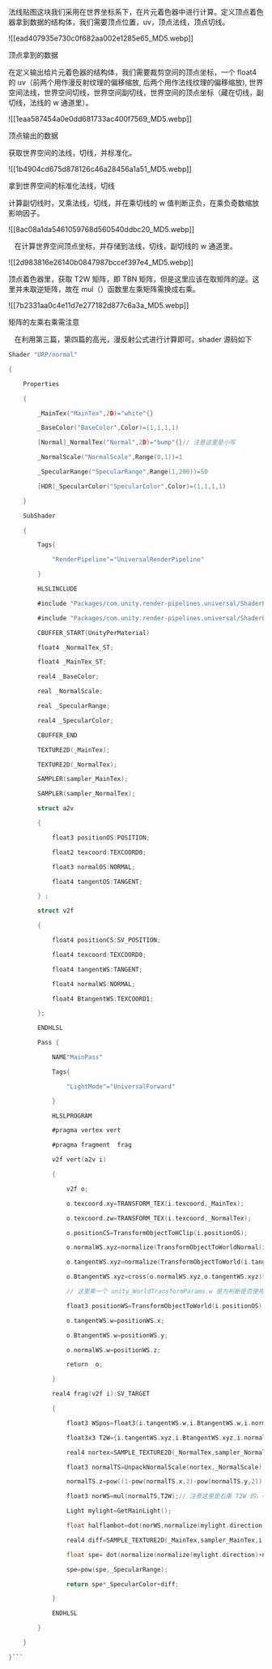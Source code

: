 法线贴图这块我们采用在世界坐标系下，在片元着色器中进行计算。定义顶点着色器拿到数据的结构体，我们需要顶点位置，uv，顶点法线，顶点切线。

![[ead407935e730c0f682aa002e1285e65_MD5.webp]]

顶点拿到的数据

在定义输出给片元着色器的结构体，我们需要裁剪空间的顶点坐标，一个 float4 的 uv（前两个用作漫反射纹理的偏移缩放, 后两个用作法线纹理的偏移缩放), 世界空间法线，世界空间切线，世界空间副切线，世界空间的顶点坐标（藏在切线，副切线，法线的 w 通道里）。

![[1eaa587454a0e0dd681733ac400f7569_MD5.webp]]

顶点输出的数据

 获取世界空间的法线，切线，并标准化。

![[1b4904cd675d878126c46a28456a1a51_MD5.webp]]

拿到世界空间的标准化法线，切线

计算副切线时，叉乘法线，切线，并在乘切线的 w 值判断正负，在乘负奇数缩放影响因子。

![[8ac08a1da5461059768d560540ddbc20_MD5.webp]]

   在计算世界空间顶点坐标，并存储到法线，切线，副切线的 w 通道里。

![[2d983816e26140b0847987bccef397e4_MD5.webp]]

顶点着色器里，获取 T2W 矩阵，即 TBN 矩阵，但是这里应该在取矩阵的逆。这里并未取逆矩阵，故在 mul（）函数里左乘矩阵需换成右乘。

![[7b2331aa0c4e11d7e277182d877c6a3a_MD5.webp]]

矩阵的左乘右乘需注意

   在利用第三篇，第四篇的高光，漫反射公式进行计算即可。shader 源码如下
```c
Shader "URP/normal"

{

    Properties

    {

        _MainTex("MainTex",2D)="white"{}

        _BaseColor("BaseColor",Color)=(1,1,1,1)

        [Normal]_NormalTex("Normal",2D)="bump"{}// 注意这里是小写

        _NormalScale("NormalScale",Range(0,1))=1

        _SpecularRange("SpecularRange",Range(1,200))=50

        [HDR]_SpecularColor("SpecularColor",Color)=(1,1,1,1)

    }

    SubShader

    {

        Tags{

            "RenderPipeline"="UniversalRenderPipeline"

        }

        HLSLINCLUDE

        #include "Packages/com.unity.render-pipelines.universal/ShaderLibrary/Core.hlsl"

        #include "Packages/com.unity.render-pipelines.universal/ShaderLibrary/Lighting.hlsl"

        CBUFFER_START(UnityPerMaterial)

        float4 _NormalTex_ST;

        float4 _MainTex_ST;

        real4 _BaseColor;

        real _NormalScale;

        real _SpecularRange;

        real4 _SpecularColor;

        CBUFFER_END

        TEXTURE2D(_MainTex);

        TEXTURE2D(_NormalTex);

        SAMPLER(sampler_MainTex);

        SAMPLER(sampler_NormalTex);

        struct a2v

        {

            float3 positionOS:POSITION;

            float2 texcoord:TEXCOORD0;

            float3 normalOS:NORMAL;

            float4 tangentOS:TANGENT; 

        } ;

        struct v2f

        {

            float4 positionCS:SV_POSITION;

            float4 texcoord:TEXCOORD0;

            float4 tangentWS:TANGENT;

            float4 normalWS:NORMAL;

            float4 BtangentWS:TEXCOORD1;

        };

        ENDHLSL

        Pass {

            NAME"MainPass"

            Tags{

                "LightMode"="UniversalForward"

            }

            HLSLPROGRAM

            #pragma vertex vert

            #pragma fragment  frag

            v2f vert(a2v i)

            {

                v2f o;

                o.texcoord.xy=TRANSFORM_TEX(i.texcoord,_MainTex);

                o.texcoord.zw=TRANSFORM_TEX(i.texcoord,_NormalTex);

                o.positionCS=TransformObjectToHClip(i.positionOS);

                o.normalWS.xyz=normalize(TransformObjectToWorldNormal(i.normalOS));

                o.tangentWS.xyz=normalize(TransformObjectToWorld(i.tangentOS));

                o.BtangentWS.xyz=cross(o.normalWS.xyz,o.tangentWS.xyz)*i.tangentOS.w*unity_WorldTransformParams.w;

                // 这里乘一个 unity_WorldTransformParams.w 是为判断是否使用了奇数相反的缩放

                float3 positionWS=TransformObjectToWorld(i.positionOS);

                o.tangentWS.w=positionWS.x;

                o.BtangentWS.w=positionWS.y;

                o.normalWS.w=positionWS.z;

                return  o;

            } 

            real4 frag(v2f i):SV_TARGET

            {

                float3 WSpos=float3(i.tangentWS.w,i.BtangentWS.w,i.normalWS.w);

                float3x3 T2W={i.tangentWS.xyz,i.BtangentWS.xyz,i.normalWS.xyz};

                real4 nortex=SAMPLE_TEXTURE2D(_NormalTex,sampler_NormalTex,i.texcoord.zw);

                float3 normalTS=UnpackNormalScale(nortex,_NormalScale);

                normalTS.z=pow((1-pow(normalTS.x,2)-pow(normalTS.y,2)),0.5);// 规范化法线

                float3 norWS=mul(normalTS,T2W);// 注意这里是右乘 T2W 的，等同于左乘 T2W 的逆

                Light mylight=GetMainLight();

                float halflambot=dot(norWS,normalize(mylight.direction))*0.5+0.5;// 计算半兰伯特

                real4 diff=SAMPLE_TEXTURE2D(_MainTex,sampler_MainTex,i.texcoord.xy)*halflambot*_BaseColor*real4(mylight.color,1);

                float spe= dot(normalize(normalize(mylight.direction)+normalize(_WorldSpaceCameraPos-WSpos)),norWS);// 计算高光

                spe=pow(spe,_SpecularRange);

                return spe*_SpecularColor+diff;

            }

            ENDHLSL

        }

    }

}```